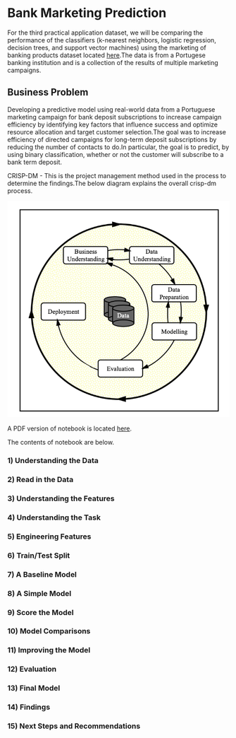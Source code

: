 # Bank Marketing Prediction

For the third practical application dataset, we will be comparing the performance of the classifiers (k-nearest neighbors, logistic regression, decision trees, and support vector machines) using the marketing of banking products dataset located <a href="https://archive.ics.uci.edu/ml/datasets/bank+marketing">here</a>.The data is from a Portugese banking institution and is a collection of the results of multiple marketing campaigns.
## Business Problem 
Developing a predictive model using real-world data from a Portuguese marketing campaign for bank deposit subscriptions to increase campaign efficiency by identifying key factors that influence success and optimize resource allocation and target customer selection.The goal was to increase efficiency of directed campaigns for long-term deposit subscriptions by reducing the number of contacts to do.In particular, the goal is to predict, by using binary classification, whether or not the customer will subscribe to a bank term deposit.

CRISP-DM - This is the project management method used in the process to determine the findings.The below diagram explains the overall crisp-dm process.

![crispdm](https://github.com/spalakollu/Bank_Products_Marketing/blob/main/images/crisp.png)

A PDF version of notebook is located <a href="https://github.com/spalakollu/Bank_Products_Marketing/blob/main/BankMarketingNotebook.pdf">here</a>.

The contents of notebook are below. 
### 1) Understanding the Data
### 2) Read in the Data
### 3) Understanding the Features
### 4) Understanding the Task
### 5) Engineering Features
### 6) Train/Test Split
### 7) A Baseline Model
### 8) A Simple Model
### 9) Score the Model
### 10) Model Comparisons
### 11) Improving the Model
### 12) Evaluation
### 13) Final Model
### 14) Findings
### 15) Next Steps and Recommendations


